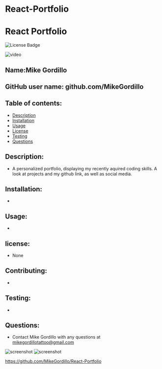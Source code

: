 # React-Portfolio

# React Portfolio
![License Badge](https://img.shields.io/static/v1?label=License&message=None&color=blue)

![video](./assets/img/portfolio.gif)

        
## Name:Mike Gordillo
## GitHub user name: github.com/MikeGordillo

## Table of contents:  
* [Description](#description)
* [Installation](#Installation)
* [Usage](#usage)
* [License](#license)
* [Testing](#testing)
* [Questions](#questions)
        
## Description:
* A personalized portfolio, displaying my recently aquired coding skills. A look at projects and my github link, as well as social media.
## Installation:
* 
## Usage:
* 
## license:
* None
        
## Contributing:
* 
## Testing:
* 
## Questions:
* Contact Mike Gordillo with any questions at mikegordillotattoo@gmail.com

![screenshot](./assets/img/portfolio2.png)
![screenshot](./assets/img/portfolio3.png)


https://github.com/MikeGordillo/React-Portfolio

